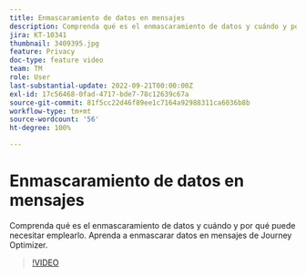 ```yaml
---
title: Enmascaramiento de datos en mensajes
description: Comprenda qué es el enmascaramiento de datos y cuándo y por qué puede necesitar emplearlo. Aprenda a enmascarar datos en mensajes de Journey Optimizer.
jira: KT-10341
thumbnail: 3409395.jpg
feature: Privacy
doc-type: feature video
team: TM
role: User
last-substantial-update: 2022-09-21T00:00:00Z
exl-id: 17c56468-0fad-4717-bde7-78c12639c67a
source-git-commit: 81f5cc22d46f89ee1c7164a92988311ca6036b8b
workflow-type: tm+mt
source-wordcount: '56'
ht-degree: 100%

---
```


# Enmascaramiento de datos en mensajes

Comprenda qué es el enmascaramiento de datos y cuándo y por qué puede necesitar emplearlo. Aprenda a enmascarar datos en mensajes de Journey Optimizer.

>[!VIDEO](https://video.tv.adobe.com/v/3409395?quality=12&learn=on)
